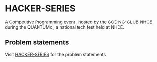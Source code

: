 # HACKER-SERIES
A Competitive Programming event , hosted by the CODING-CLUB NHCE during the QUANTUMx , a national tech fest held at NHCE.
## Problem statements
Visit [HACKER-SERIES](https://hackerrank.com/quantumx-hacker-series) for the problem statements
